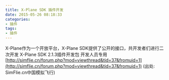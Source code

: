 ```yaml
---
title: X-Plane SDK 插件开发
date: 2015-05-26 08:18:33
categories:
- 插件
tags:
- 插件
---
```


X-Plane作为一个开放平台，X-Plane SDK提供了公开的接口，共开发者们进行二次开发
X-Plane SDK 2.1.3插件开发包 开发人员专用
[http://simflie.cn/forum.php?mod=viewthread&tid=37&fromuid=1](http://simflie.cn/forum.php?mod=viewthread&tid=37&fromuid=1)
(出处: SimFlie.cn中国模拟飞行)


